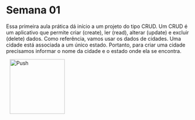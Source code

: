 # Semana 01
Essa primeira aula prática dá início a um projeto do tipo CRUD. Um CRUD é um aplicativo que permite criar (create), ler (read), alterar (update) e excluir (delete) dados. Como referência, vamos usar os dados de cidades. Uma cidade está associada a um único estado. Portanto, para criar uma cidade precisamos informar o nome da cidade e o estado onde ela se encontra.

<a href="https://gitpod.io/#prebuild/https://github.com/gabrielcostasilva/sb-crud-cidades/tree/semana01-02-projeto-pagina-estatica/" style="padding: 10px;">
    <img src="https://gitpod.io/button/open-in-gitpod.svg" width="150" alt="Push" align="center">
</a>
